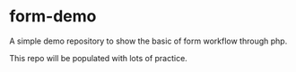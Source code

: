 # form-demo
A simple demo repository to show the basic of form workflow through php.

This repo will be populated with lots of practice.
